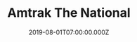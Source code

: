 ---
collection_archive: false
collection_awards: []
collection_category:
  - Portraits
  - Environments
  - Travel
  - Reportage
  - Color
  - Uniquely American
collection_content: >-
  These works showcase the Sunset Limited train between Palm Springs and Yuma
  with stops at Joshua Tree National Park, Anza Borrego California State Park,
  The Salton Sea, Salvation Mountain, East Jesus, and the Imperial Sand Dunes.


  Released during the Covid-19 shutdown, this portfolio highlights some of the
  things I am currently missing the most – travel, being out in the American
  West, conversation with fellow travelers, and desert spring flowers. As
  Americans, we cherish our freedom of mobility and liberty which is ultimately
  the ethos of the west. That same identity thrives on isolation paired with a
  strong desire of community, all while surviving in a challenging landscape.
  The exact thing we are currently called upon to do.


  Shot last year, I invited my folks along during my mom’s spring break so she
  could see her first “super bloom.” ⁠
collection_cover: 'https://d1sf55qlb7p6hz.cloudfront.net/sunset-limited-28.jpg'
collection_cover_mobile: 'https://d1sf55qlb7p6hz.cloudfront.net/verticalcovers-12.jpg'
collection_description: >-
  These works showcase the Sunset Limited train between Palm Springs and Yuma
  with stops at Joshua Tree National Park, Anza Borrego California State Park,
  The Salton Sea, Salvation Mountain, East Jesus, and the Imperial Sand Dunes.
collection_description_alignment: left
collection_exhibition: []
collection_filter: Commissioned + Stock
collection_hidden: false
collection_meta: Palm Springs to Yuma On The Sunset Limited
collection_press: []
collection_preview:
  - 'https://d1sf55qlb7p6hz.cloudfront.net/amtrak_sunsetlimited_covers-3.jpg'
  - 'https://d1sf55qlb7p6hz.cloudfront.net/amtrak_sunsetlimited_covers-1.jpg'
  - 'https://d1sf55qlb7p6hz.cloudfront.net/amtrak_sunsetlimited_covers-2.jpg'
  - 'https://d1sf55qlb7p6hz.cloudfront.net/amtrak_sunsetlimited_covers-4.jpg'
  - 'https://d1sf55qlb7p6hz.cloudfront.net/amtrak_sunsetlimited_covers-5.jpg'
  - 'https://d1sf55qlb7p6hz.cloudfront.net/amtrak_sunsetlimited_covers-6.jpg'
cover_image: 'https://d1sf55qlb7p6hz.cloudfront.net/social-38.jpg'
date: 2019-08-01T07:00:00.000Z
layout: blocks
logo: ''
navigation_theme: white
page: /collections/amtrak-sunset-limited
px_extra: true
slug: sunsetlimited
theme_color: '#E3E7EB'
theme_color_all_works: '#fF7572'
title: Amtrak The National
collection_blocks:
  - _bookshop_name: collections/media-row-start
    row_alignment: between
  - _bookshop_name: collections/media-element
    block: media-element
    color: '#F2F1DB'
    image: 'https://d1sf55qlb7p6hz.cloudfront.net/sunset-limited-1.jpg'
    margin_left: 35
    margin_right: ''
    margin_y: '100'
    width: '50'
  - _bookshop_name: collections/media-row
    row_alignment: between
  - _bookshop_name: collections/media-element
    block: media-element
    color: '#F4E6D6'
    image: 'https://d1sf55qlb7p6hz.cloudfront.net/sunset-limited-2.jpg'
    margin_left: 15
    margin_right: ''
    margin_y: '100'
    width: '50'
  - _bookshop_name: collections/media-row
    row_alignment: between
  - _bookshop_name: collections/media-element
    block: media-element
    color: '#A7D2F0'
    image: 'https://d1sf55qlb7p6hz.cloudfront.net/sunset-limited-3.jpg'
    margin_left: 5
    margin_right: ''
    margin_y: '200'
    width: '20'
  - _bookshop_name: collections/media-element
    block: media-element
    color: '#FAE0B4'
    image: 'https://d1sf55qlb7p6hz.cloudfront.net/sunset-limited-4.jpg'
    margin_left: ''
    margin_right: 5
    margin_y: '500'
    width: '60'
  - _bookshop_name: collections/media-row
    row_alignment: between
  - _bookshop_name: collections/media-element
    block: media-element
    color: '#E8EDC6'
    image: 'https://d1sf55qlb7p6hz.cloudfront.net/sunset-limited-5.jpg'
    margin_left: 20
    margin_right: ''
    margin_y: '100'
    width: '40'
  - _bookshop_name: collections/media-row
    row_alignment: between
  - _bookshop_name: collections/media-element
    block: media-element
    color: '#FFEACA'
    image: 'https://d1sf55qlb7p6hz.cloudfront.net/sunset-limited-7.jpg'
    margin_left: 10
    margin_right: ''
    margin_y: '500'
    width: '30'
  - _bookshop_name: collections/media-element
    block: media-element
    color: '#D5EFE4'
    image: 'https://d1sf55qlb7p6hz.cloudfront.net/sunset-limited-6.jpg'
    margin_right: 10
    margin_y: '100'
    width: '40'
  - _bookshop_name: collections/media-row
    row_alignment: between
  - _bookshop_name: collections/media-element
    block: media-element
    color: '#F9D8C5'
    image: 'https://d1sf55qlb7p6hz.cloudfront.net/sunset-limited-8.jpg'
    margin_left: 35
    margin_right: ''
    margin_y: '100'
    width: '60'
  - _bookshop_name: collections/media-row
    row_alignment: between
  - _bookshop_name: collections/media-element
    block: media-element
    color: '#E6E9E8'
    image: 'https://d1sf55qlb7p6hz.cloudfront.net/sunset-limited-9.jpg'
    margin_left: 10
    margin_y: '100'
    width: '33'
  - _bookshop_name: collections/media-element
    block: media-element
    color: '#F1E9DC'
    image: 'https://d1sf55qlb7p6hz.cloudfront.net/sunset-limited-10.jpg'
    margin_left: ''
    margin_right: 5
    margin_y: '300'
    width: '40'
  - _bookshop_name: collections/media-row
    row_alignment: between
  - _bookshop_name: collections/media-element
    block: media-element
    color: '#DFEDF4'
    image: 'https://d1sf55qlb7p6hz.cloudfront.net/sunset-limited-11.jpg'
    margin_left: 25
    margin_y: '100'
    width: '50'
  - _bookshop_name: collections/media-row
    row_alignment: between
  - _bookshop_name: collections/media-element
    block: media-element
    color: '#E4CAA9'
    image: 'https://d1sf55qlb7p6hz.cloudfront.net/sunset-limited-12.jpg'
    margin_left: 5
    margin_right: ''
    margin_y: '100'
    width: '30'
  - _bookshop_name: collections/media-element
    block: media-element
    color: '#F4EEE3'
    image: 'https://d1sf55qlb7p6hz.cloudfront.net/sunset-limited-13.jpg'
    margin_right: 15
    margin_y: '300'
    width: '40'
  - _bookshop_name: collections/media-row
    row_alignment: between
  - _bookshop_name: collections/media-element
    block: media-element
    color: '#EBDFE9'
    image: 'https://d1sf55qlb7p6hz.cloudfront.net/sunset-limited-14.jpg'
    margin_left: 20
    margin_y: '100'
    width: '60'
  - _bookshop_name: collections/media-row
    row_alignment: between
  - _bookshop_name: collections/media-element
    block: media-element
    color: '#F3DFD8'
    image: 'https://d1sf55qlb7p6hz.cloudfront.net/sunset-limited-15.jpg'
    margin_left: 5
    margin_right: ''
    margin_y: '100'
    width: '30'
  - _bookshop_name: collections/media-element
    block: media-element
    color: '#E4ECF4'
    image: 'https://d1sf55qlb7p6hz.cloudfront.net/sunset-limited-16.jpg'
    margin_right: 5
    margin_y: '400'
    width: '50'
  - _bookshop_name: collections/media-row
    row_alignment: between
  - _bookshop_name: collections/media-element
    block: media-element
    color: '#FFE6C0'
    image: 'https://d1sf55qlb7p6hz.cloudfront.net/sunset-limited-17.jpg'
    margin_left: 35
    margin_right: ''
    margin_y: '100'
    width: '40'
  - _bookshop_name: collections/media-row
    row_alignment: between
  - _bookshop_name: collections/media-element
    block: media-element
    color: '#FFE3EC'
    image: 'https://d1sf55qlb7p6hz.cloudfront.net/sunset-limited-19.jpg'
    margin_left: 20
    margin_right: ''
    margin_y: '100'
    width: '60'
  - _bookshop_name: collections/media-row
    row_alignment: between
  - _bookshop_name: collections/media-element
    block: media-element
    color: '#FFE3CC'
    image: 'https://d1sf55qlb7p6hz.cloudfront.net/sunset-limited-20.jpg'
    margin_left: 10
    margin_right: ''
    margin_y: '100'
    width: '20'
  - _bookshop_name: collections/media-element
    block: media-element
    color: '#E7F6F4'
    image: 'https://d1sf55qlb7p6hz.cloudfront.net/sunset-limited-18.jpg'
    margin_left: ''
    margin_right: 25
    margin_y: '300'
    width: '40'
  - _bookshop_name: collections/media-row
    row_alignment: between
  - _bookshop_name: collections/media-element
    block: media-element
    color: '#DBD2D8'
    image: 'https://d1sf55qlb7p6hz.cloudfront.net/sunset-limited-21.jpg'
    margin_left: 10
    margin_y: '100'
    width: '30'
  - _bookshop_name: collections/media-element
    block: media-element
    color: '#E9F0F7'
    image: 'https://d1sf55qlb7p6hz.cloudfront.net/sunset-limited-22.jpg'
    margin_left: ''
    margin_right: 5
    margin_y: '400'
    width: '50'
  - _bookshop_name: collections/media-row
    row_alignment: between
  - _bookshop_name: collections/media-element
    block: media-element
    color: '#DFECEA'
    image: 'https://d1sf55qlb7p6hz.cloudfront.net/sunset-limited-23.jpg'
    margin_left: 25
    margin_y: '100'
    width: '50'
  - _bookshop_name: collections/media-row
    row_alignment: between
  - _bookshop_name: collections/media-element
    block: media-element
    color: '#4C2323'
    image: 'https://d1sf55qlb7p6hz.cloudfront.net/sunset-limited-24.jpg'
    margin_left: 15
    margin_right: ''
    margin_y: '100'
    width: '33'
  - _bookshop_name: collections/media-element
    block: media-element
    color: '#BEB6CC'
    image: 'https://d1sf55qlb7p6hz.cloudfront.net/sunset-limited-25.jpg'
    margin_left: ''
    margin_y: '300'
    width: '40'
  - _bookshop_name: collections/media-row
    row_alignment: between
  - _bookshop_name: collections/media-element
    block: media-element
    color: '#E9D5D0'
    image: 'https://d1sf55qlb7p6hz.cloudfront.net/sunset-limited-26.jpg'
    margin_left: 30
    margin_right: ''
    margin_y: '100'
    width: '50'
  - _bookshop_name: collections/media-row
    row_alignment: between
  - _bookshop_name: collections/media-element
    block: media-element
    color: '#756B75'
    image: 'https://d1sf55qlb7p6hz.cloudfront.net/sunset-limited-27.jpg'
    margin_left: 10
    margin_right: ''
    margin_y: '100'
    width: '40'
  - _bookshop_name: collections/media-row
    row_alignment: between
  - _bookshop_name: collections/media-element
    block: media-element
    color: '#F5E6D8'
    image: 'https://d1sf55qlb7p6hz.cloudfront.net/sunset-limited-28.jpg'
    margin_left: 20
    margin_right: ''
    margin_y: '100'
    width: '60'
  - _bookshop_name: collections/media-row-end
---